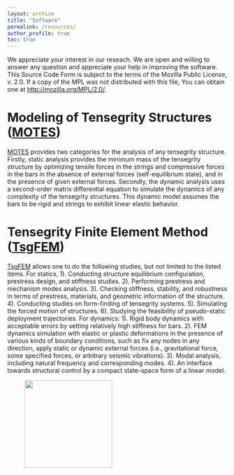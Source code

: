 ```yaml
---
layout: archive
title: "Software"
permalink: /resources/
author_profile: true
toc: true
---
```


We appreciate your interest in our reseach. We are open and willing to answer any question and appreciate your help in improving the software. This Source Code Form is subject to the terms of the Mozilla Public License, v. 2.0. If a copy of the MPL was not distributed with this file, You can obtain one at http://mozilla.org/MPL/2.0/.


# Modeling of Tensegrity Structures ([MOTES](https://github.com/Muhao-Chen/Modeling_of_Tensegrity_Structures_MOTES))

[MOTES](https://github.com/Muhao-Chen/Modeling_of_Tensegrity_Structures_MOTES) provides two categories for the analysis of any tensegrity structure. Firstly, static analysis provides the minimum mass of the tensegrity structure by optimizing tensile forces in the strings and compressive forces in the bars in the absence of external forces (self-equilibrium state), and in the presence of given external forces. Secondly, the dynamic analysis uses a second-order matrix differential equation to simulate the dynamics of any complexity of the tensegrity structures. This dynamic model assumes the bars to be rigid and strings to exhibit linear elastic behavior.


# Tensegrity Finite Element Method ([TsgFEM](https://github.com/Muhao-Chen/Tensegrity_Finite_Element_Method_TsgFEM))

[TsgFEM](https://github.com/Muhao-Chen/Tensegrity_Finite_Element_Method_TsgFEM) allows one to do the following studies, but not limited to the listed items. For statics, 1). Conducting structure equilibrium configuration, prestress design, and stiffness studies. 2). Performing prestress and mechanism modes analysis. 3). Checking stiffness, stability, and robustness in terms of prestress, materials, and geometric information of the structure. 4). Conducting studies on form-finding of tensegrity systems. 5). Simulating the forced motion of structures. 6). Studying the feasibility of pseudo-static deployment trajectories. For dynamics: 1). Rigid body dynamics with acceptable errors by setting relatively high stiffness for bars. 2). FEM dynamics simulation with elastic or plastic deformations in the presence of various kinds of boundary conditions, such as fix any nodes in any direction, apply static or dynamic external forces (i.e., gravitational force, some specified forces, or arbitrary seismic vibrations). 3). Modal analysis, including natural frequency and corresponding modes. 4). An interface towards structural control by a compact state-space form of a linear model.

<figure><img src="{{ site.url }}/images/rffi/cable_dome.gif" width="200"/></figure>

